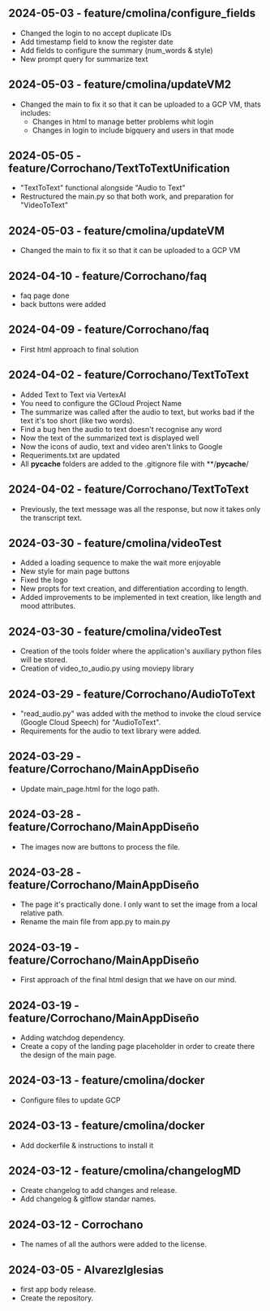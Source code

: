 ## 2024-05-03 - feature/cmolina/configure_fields

- Changed the login to no accept duplicate IDs
- Add timestamp field to know the register date
- Add fields to configure the summary (num_words & style)
- New prompt query for summarize text

## 2024-05-03 - feature/cmolina/updateVM2

- Changed the main to fix it so that it can be uploaded to a GCP VM, thats includes:
    - Changes in html to manage better problems whit login
    - Changes in login to include bigquery and users in that mode


## 2024-05-05 - feature/Corrochano/TextToTextUnification

- "TextToText" functional alongside "Audio to Text"
- Restructured the main.py so that both work, and preparation for "VideoToText"

## 2024-05-03 - feature/cmolina/updateVM

- Changed the main to fix it so that it can be uploaded to a GCP VM

## 2024-04-10 - feature/Corrochano/faq

- faq page done
- back buttons were added

## 2024-04-09 - feature/Corrochano/faq

- First html approach to final solution

## 2024-04-02 - feature/Corrochano/TextToText

- Added Text to Text via VertexAI
- You need to configure the GCloud Project Name
- The summarize was called after the audio to text, but works bad if the text it's too short (like two words).
- Find a bug hen the audio to text doesn't recognise any word
- Now the text of the summarized text is displayed well
- Now the icons of audio, text and video aren't links to Google
- Requeriments.txt are updated
- All __pycache__ folders are added to the .gitignore file with **/__pycache__/

## 2024-04-02 - feature/Corrochano/TextToText

- Previously, the text message was all the response, but now it takes only the transcript text.

## 2024-03-30 - feature/cmolina/videoTest

- Added a loading sequence to make the wait more enjoyable
- New style for main page buttons
- Fixed the logo
- New propts for text creation, and differentiation according to length.
- Added improvements to be implemented in text creation, like length and mood attributes.

## 2024-03-30 - feature/cmolina/videoTest

- Creation of the tools folder where the application's auxiliary python files will be stored.
- Creation of video_to_audio.py using moviepy library

## 2024-03-29 - feature/Corrochano/AudioToText

- "read_audio.py" was added with the method to invoke the cloud service (Google Cloud Speech) for "AudioToText".
- Requirements for the audio to text library were added.

## 2024-03-29 - feature/Corrochano/MainAppDiseño

- Update main_page.html for the logo path.

## 2024-03-28 - feature/Corrochano/MainAppDiseño

- The images now are buttons to process the file.

## 2024-03-28 - feature/Corrochano/MainAppDiseño

- The page it's practically done. I only want to set the image from a local relative path.
- Rename the main file from app.py to main.py

## 2024-03-19 - feature/Corrochano/MainAppDiseño

- First approach of the final html design that we have on our mind.

## 2024-03-19 - feature/Corrochano/MainAppDiseño

- Adding watchdog dependency.
- Create a copy of the landing page placeholder in order to create there the design of the main page.

## 2024-03-13 - feature/cmolina/docker

- Configure files to update GCP

## 2024-03-13 - feature/cmolina/docker

- Add dockerfile & instructions to install it

## 2024-03-12 - feature/cmolina/changelogMD

- Create changelog to add changes and release.
- Add changelog & gitflow standar names.

## 2024-03-12 - Corrochano

- The names of all the authors were added to the license.

## 2024-03-05 - AlvarezIglesias

- first app body release.
- Create the repository.
